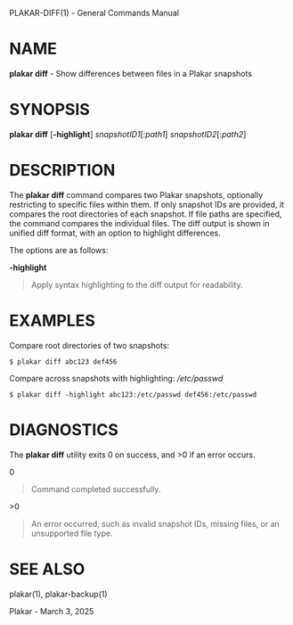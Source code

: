 PLAKAR-DIFF(1) - General Commands Manual

# NAME

**plakar diff** - Show differences between files in a Plakar snapshots

# SYNOPSIS

**plakar diff**
\[**-highlight**]
*snapshotID1*\[:*path1*]
*snapshotID2*\[:*path2*]

# DESCRIPTION

The
**plakar diff**
command compares two Plakar snapshots, optionally restricting to
specific files within them.
If only snapshot IDs are provided, it compares the root directories of
each snapshot.
If file paths are specified, the command compares the individual
files.
The diff output is shown in unified diff format, with an option to
highlight differences.

The options are as follows:

**-highlight**

> Apply syntax highlighting to the diff output for readability.

# EXAMPLES

Compare root directories of two snapshots:

	$ plakar diff abc123 def456

Compare
across snapshots with highlighting:
*/etc/passwd*

	$ plakar diff -highlight abc123:/etc/passwd def456:/etc/passwd

# DIAGNOSTICS

The **plakar diff** utility exits&#160;0 on success, and&#160;&gt;0 if an error occurs.

0

> Command completed successfully.

&gt;0

> An error occurred, such as invalid snapshot IDs, missing files, or an
> unsupported file type.

# SEE ALSO

plakar(1),
plakar-backup(1)

Plakar - March 3, 2025
